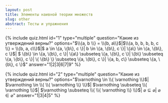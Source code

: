 ```yaml
---
layout: post
title: Элементы наивной теории множеств
slug: other
abstract: Тесты и упражнения
---
```




{% include quiz.html 
  id="1" 
  type="multiple" 
  question="Какие из утверждений верны?" 
  options="$\\{a, b \\} = \\{b, a\\}$|$\\{a, b, b, b, b, c \\} = \\{b, a, c\\}$|$ a \in \\{a, \\{b\\}, c \\}$|$ b \in \\{a, \\{b\\}, c \\}$|$ \\{a\\} \in \\{a, \\{b\\}, c \\}$|
$ \\{b\\} \in \\{a, \\{b\\}, c \\}$|$ \\{a\\} \subseteq \\{a, \\{b\\}, c \\}$|$ \\{b\\} \subseteq \\{a, \\{b\\}, c \\}$|$ \\{ \\{b\\} \\} \subseteq \\{a, \\{b\\}, c \\}$|$ \\{a, b, c\\} \subseteq \\{a, \\{b\\}, c \\}$" 
  answer="1|2|3|6|7|9" 
%}


{% include quiz.html 
  id="2" 
  type="multiple" 
  question="Какие из утверждений верны?" 
  options="$\varnothing \in \\{ \varnothing \\}$|
$\varnothing \in \\{ \\{ \varnothing \\} \\}$|
$\varnothing \subseteq \\{ \varnothing \\}$|
$\varnothing \subseteq \\{ \\{ \varnothing \\} \\}$|
$\varnothing \subseteq \varnothing$|
$\varnothing \in \varnothing$" 
answer="1|3|4|5" 
%}

